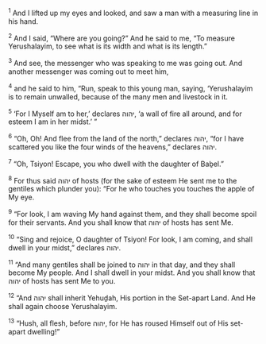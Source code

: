 <sup>1</sup> And I lifted up my eyes and looked, and saw a man with a measuring line in his hand.

<sup>2</sup> And I said, “Where are you going?” And he said to me, “To measure Yerushalayim, to see what is its width and what is its length.”

<sup>3</sup> And see, the messenger who was speaking to me was going out. And another messenger was coming out to meet him,

<sup>4</sup> and he said to him, “Run, speak to this young man, saying, ‘Yerushalayim is to remain unwalled, because of the many men and livestock in it.

<sup>5</sup> ‘For I Myself am to her,’ declares יהוה, ‘a wall of fire all around, and for esteem I am in her midst.’ ”

<sup>6</sup> “Oh, Oh! And flee from the land of the north,” declares יהוה, “for I have scattered you like the four winds of the heavens,” declares יהוה.

<sup>7</sup> “Oh, Tsiyon! Escape, you who dwell with the daughter of Baḇel.”

<sup>8</sup> For thus said יהוה of hosts (for the sake of esteem He sent me to the gentiles which plunder you): “For he who touches you touches the apple of My eye.

<sup>9</sup> “For look, I am waving My hand against them, and they shall become spoil for their servants. And you shall know that יהוה of hosts has sent Me.

<sup>10</sup> “Sing and rejoice, O daughter of Tsiyon! For look, I am coming, and shall dwell in your midst,” declares יהוה.

<sup>11</sup> “And many gentiles shall be joined to יהוה in that day, and they shall become My people. And I shall dwell in your midst. And you shall know that יהוה of hosts has sent Me to you.

<sup>12</sup> “And יהוה shall inherit Yehuḏah, His portion in the Set-apart Land. And He shall again choose Yerushalayim.

<sup>13</sup> “Hush, all flesh, before יהוה, for He has roused Himself out of His set-apart dwelling!”

